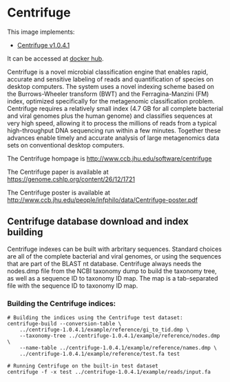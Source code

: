 # Centrifuge

This image implements:
* [Centrifuge v1.0.4.1](ttps://github.com/DaehwanKimLab/centrifuge)

It can be accessed at [docker hub](https://hub.docker.com/u/tpaisie).

Centrifuge is a novel microbial classification engine that enables rapid, accurate and sensitive labeling of reads and quantification of species on desktop computers. The system uses a novel indexing scheme based on the Burrows-Wheeler transform (BWT) and the Ferragina-Manzini (FM) index, optimized specifically for the metagenomic classification problem. Centrifuge requires a relatively small index (4.7 GB for all complete bacterial and viral genomes plus the human genome) and classifies sequences at very high speed, allowing it to process the millions of reads from a typical high-throughput DNA sequencing run within a few minutes. Together these advances enable timely and accurate analysis of large metagenomics data sets on conventional desktop computers.

The Centrifuge hompage is http://www.ccb.jhu.edu/software/centrifuge

The Centrifuge paper is available at https://genome.cshlp.org/content/26/12/1721

The Centrifuge poster is available at http://www.ccb.jhu.edu/people/infphilo/data/Centrifuge-poster.pdf


## Centrifuge database download and index building

Centrifuge indexes can be built with arbritary sequences. Standard choices are all of the complete bacterial and viral genomes, or using the sequences that are part of the BLAST nt database. Centrifuge always needs the nodes.dmp file from the NCBI taxonomy dump to build the taxonomy tree, as well as a sequence ID to taxonomy ID map. The map is a tab-separated file with the sequence ID to taxonomy ID map.


### Building the Centrifuge indices:
```
# Building the indices using the Centrifuge test dataset:
centrifuge-build --conversion-table \
    ../centrifuge-1.0.4.1/example/reference/gi_to_tid.dmp \
    --taxonomy-tree ../centrifuge-1.0.4.1/example/reference/nodes.dmp \
    --name-table ../centrifuge-1.0.4.1/example/reference/names.dmp \
    ../centrifuge-1.0.4.1/example/reference/test.fa test

# Running Centrifuge on the built-in test dataset 
centrifuge -f -x test ../centrifuge-1.0.4.1/example/reads/input.fa
```